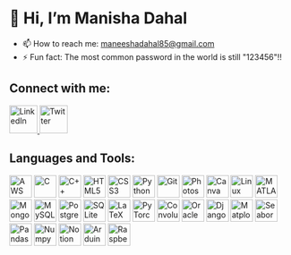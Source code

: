 

# 👋 Hi, I’m Manisha Dahal


- 📫 How to reach me: [maneeshadahal85@gmail.com](mailto:maneeshadahal85@gmail.com)
- ⚡ Fun fact: The most common password in the world is still "123456"!!

## Connect with me:
<p align="left">
    <a href="https://www.linkedin.com/in/manisha-dahal/" target="_blank">
        <img src="https://cdn.jsdelivr.net/gh/devicons/devicon/icons/linkedin/linkedin-original.svg" alt="LinkedIn" width="50" height="50"/>
    </a>
    <a href="https://x.com/_ManishaDahal" target="_blank">
        <img src="https://cdn.jsdelivr.net/gh/devicons/devicon/icons/twitter/twitter-original.svg" alt="Twitter" width="50" height="50"/>
    </a>
</p>

## Languages and Tools:
<p align="left">
    <img src="https://upload.wikimedia.org/wikipedia/commons/9/93/Amazon_Web_Services_Logo.svg" alt="AWS" width="40" height="40"/>
    <img src="https://cdn.jsdelivr.net/gh/devicons/devicon/icons/c/c-original.svg" alt="C" width="40" height="40"/>
    <img src="https://cdn.jsdelivr.net/gh/devicons/devicon/icons/cplusplus/cplusplus-original.svg" alt="C++" width="40" height="40"/>
    <img src="https://cdn.jsdelivr.net/gh/devicons/devicon/icons/html5/html5-original.svg" alt="HTML5" width="40" height="40"/>
    <img src="https://cdn.jsdelivr.net/gh/devicons/devicon/icons/css3/css3-original.svg" alt="CSS3" width="40" height="40"/>
    <img src="https://cdn.jsdelivr.net/gh/devicons/devicon/icons/python/python-original.svg" alt="Python" width="40" height="40"/>
    <img src="https://cdn.jsdelivr.net/gh/devicons/devicon/icons/git/git-original.svg" alt="Git" width="40" height="40"/>
    <img src="https://cdn.jsdelivr.net/gh/devicons/devicon/icons/photoshop/photoshop-plain.svg" alt="Photoshop" width="40" height="40"/>
    <img src="https://cdn.jsdelivr.net/gh/devicons/devicon/icons/canva/canva-original.svg" alt="Canva" width="40" height="40"/>
    <img src="https://cdn.jsdelivr.net/gh/devicons/devicon/icons/linux/linux-original.svg" alt="Linux" width="40" height="40"/>
    <img src="https://cdn.jsdelivr.net/gh/devicons/devicon/icons/matlab/matlab-original.svg" alt="MATLAB" width="40" height="40"/>
    <img src="https://cdn.jsdelivr.net/gh/devicons/devicon/icons/mongodb/mongodb-original.svg" alt="MongoDB" width="40" height="40"/>
    <img src="https://cdn.jsdelivr.net/gh/devicons/devicon/icons/mysql/mysql-original.svg" alt="MySQL" width="40" height="40"/>
    <img src="https://cdn.jsdelivr.net/gh/devicons/devicon/icons/postgresql/postgresql-original.svg" alt="PostgreSQL" width="40" height="40"/>
    <img src="https://cdn.jsdelivr.net/gh/devicons/devicon/icons/sqlite/sqlite-original.svg" alt="SQLite" width="40" height="40"/>
    <img src="https://upload.wikimedia.org/wikipedia/commons/9/92/LaTeX_logo.svg" alt="LaTeX" width="40" height="40"/>
    <img src="https://cdn.jsdelivr.net/gh/devicons/devicon/icons/pytorch/pytorch-original.svg" alt="PyTorch" width="40" height="40"/>
    <img src="https://cdn.jsdelivr.net/gh/devicons/devicon/icons/tensorflow/tensorflow-original.svg" alt="Convolutional Neural Networks" width="40" height="40"/>
    <img src="https://cdn.jsdelivr.net/gh/devicons/devicon/icons/oracle/oracle-original.svg" alt="Oracle" width="40" height="40"/>
    <img src="https://cdn.jsdelivr.net/gh/devicons/devicon/icons/django/django-plain.svg" alt="Django" width="40" height="40"/>
    <img src="https://cdn.jsdelivr.net/gh/devicons/devicon/icons/matplotlib/matplotlib-original.svg" alt="Matplotlib" width="40" height="40"/>
    <img src="https://seaborn.pydata.org/_static/logo-wide-lightbg.svg" alt="Seaborn" width="40" height="40"/>
    <img src="https://cdn.jsdelivr.net/gh/devicons/devicon/icons/pandas/pandas-original.svg" alt="Pandas" width="40" height="40"/>
    <img src="https://cdn.jsdelivr.net/gh/devicons/devicon/icons/numpy/numpy-original.svg" alt="Numpy" width="40" height="40"/>
    <img src="https://upload.wikimedia.org/wikipedia/commons/e/e9/Notion-logo.svg" alt="Notion" width="40" height="40"/>
    <img src="https://cdn.jsdelivr.net/gh/devicons/devicon/icons/arduino/arduino-original.svg" alt="Arduino" width="40" height="40"/>
    <img src="https://cdn.jsdelivr.net/gh/devicons/devicon/icons/raspberrypi/raspberrypi-original.svg" alt="Raspberry Pi" width="40" height="40"/>
    
</p>
  








<!---
manishaaaaaaaa/manishaaaaaaaa is a ✨ special ✨ repository because its `README.md` (this file) appears on your GitHub profile.
You can click the Preview link to take a look at your changes.
--->
